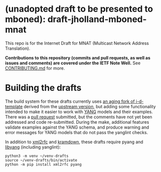 # (unadopted draft to be presented to mboned): draft-jholland-mboned-mnat

This repo is for the Internet Draft for MNAT (Multicast Network Address Translation).

**Contributions to this repository (commits and pull requests, as well as issues and comments) are covered under the IETF Note Well.** See [CONTRIBUTING.md](CONTRIBUTING.md) for more.

# Building the drafts

The build system for these drafts currently uses [an aging fork of i-d-template](https://github.com/GrumpyOldTroll/i-d-template/tree/yang-support) derived from the [upstream version](https://github.com/martinthomson/i-d-template), but adding some functionality intended to make it easier to work with [YANG](https://tools.ietf.org/html/rfc7950) models and their examples.  There was a [pull request](https://github.com/martinthomson/i-d-template/pull/193) submitted, but the comments have not yet been addressed and code re-submitted.  During the make, additional features validate examples against the YANG schema, and produce warning and error messages for YANG models that do not pass the yanglint checks.

In addition to [xml2rfc](https://github.com/martinthomson/i-d-template/blob/main/doc/SETUP.md#xml2rfc) and [kramdown](https://github.com/martinthomson/i-d-template/blob/main/doc/SETUP.md#kramdown-rfc2629), these drafts require pyang and [libyang](https://github.com/CESNET/libyang) (including yanglint):

~~~
python3 -m venv ~/venv-drafts
source ~/venv-drafts/bin/activate
python -m pip install xml2rfc pyang
~~~

